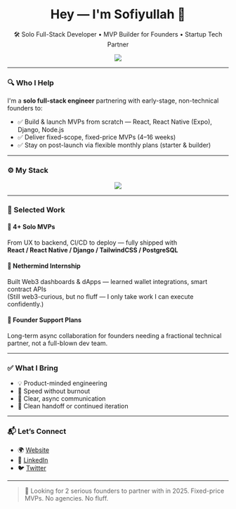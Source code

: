 
<h1 align="center">Hey — I'm Sofiyullah 👋</h1>
<p align="center">
  🛠️ Solo Full-Stack Developer • MVP Builder for Founders • Startup Tech Partner
</p>

<p align="center">
  <img src="https://readme-typing-svg.herokuapp.com?font=Fira+Code&size=22&duration=3000&center=true&vCenter=true&width=750&lines=From+Sketch+to+Scale+—+Without+Burning+Cash;Reliable+Full-Stack+Execution+for+Non-Technical+Founders;React,+Next.js,+React+Native,+Node.js,+Django" />
</p>

---

### 🔍 Who I Help

I'm a **solo full-stack engineer** partnering with early-stage, non-technical founders to:

- ✅ Build & launch MVPs from scratch — React, React Native (Expo), Django, Node.js
- ✅ Deliver fixed-scope, fixed-price MVPs (4–16 weeks)
- ✅ Stay on post-launch via flexible monthly plans (starter & builder)

---

### ⚙️ My Stack

<p align="center">
  <img src="https://skillicons.dev/icons?i=js,ts,react,nextjs,reactnative,html,css,tailwind,redux,graphql,py,django,nodejs,express,postgres,redis,firebase,supabase,git,github,docker,aws,linux" />
</p>

---

### 🚀 Selected Work

#### 🔧 **4+ Solo MVPs**  
From UX to backend, CI/CD to deploy — fully shipped with  
**React / React Native / Django / TailwindCSS / PostgreSQL**

#### 🧱 **Nethermind Internship**  
Built Web3 dashboards & dApps — learned wallet integrations, smart contract APIs  
(Still web3-curious, but no fluff — I only take work I can execute confidently.)

#### 🧩 **Founder Support Plans**  
Long-term async collaboration for founders needing a fractional technical partner, not a full-blown dev team.

---

### ✅ What I Bring

- 💡 Product-minded engineering  
- 🚀 Speed without burnout  
- 🎯 Clear, async communication  
- 🧠 Clean handoff or continued iteration

---

### 📬 Let’s Connect

- 🌍 [Website](https://sofiyullah.dev)  
- 🔗 [LinkedIn](https://linkedin.com/in/sofiyullah-abdullah)  
- 🐦 [Twitter](https://twitter.com/sofiyullah_dev)

---

> 🎯 Looking for 2 serious founders to partner with in 2025. Fixed-price MVPs. No agencies. No fluff.
